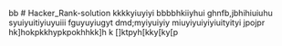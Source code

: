 bb # Hacker_Rank-solution
kkkkyiuyiyi
bbbbhkiiyhui
ghnfb,jbhihiuiuhu
syuiyuitiyiuyuiii
fguyuyiugyt
dmd;myiyuiyiy
miuyiyuiyiyiuityityi
jpojpr
hk]hokpkkhypkpokhhkk]h
k
[]ktpyh[kky[ky[p
